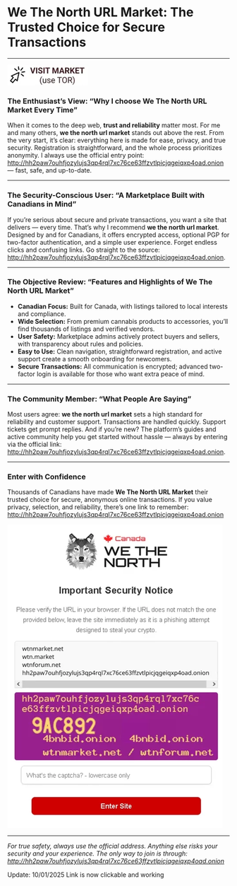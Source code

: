 # We The North URL Market: The Trusted Choice for Secure Transactions

---


[![img](/res/selection.webp)](http://hh2paw7ouhfjozylujs3qp4rql7xc76ce63ffzvtlpicjqgeiqxp4oad.onion)


### The Enthusiast’s View: “Why I choose We The North URL Market Every Time”

When it comes to the deep web, **trust and reliability** matter most. For me and many others, **we the north url market** stands out above the rest. From the very start, it’s clear: everything here is made for ease, privacy, and true security. Registration is straightforward, and the whole process prioritizes anonymity. I always use the official entry point: http://hh2paw7ouhfjozylujs3qp4rql7xc76ce63ffzvtlpicjqgeiqxp4oad.onion — fast, safe, and up-to-date.

---

### The Security-Conscious User: “A Marketplace Built with Canadians in Mind”

If you’re serious about secure and private transactions, you want a site that delivers — every time. That’s why I recommend **we the north url market**. Designed by and for Canadians, it offers encrypted access, optional PGP for two-factor authentication, and a simple user experience. Forget endless clicks and confusing links. Go straight to the source: http://hh2paw7ouhfjozylujs3qp4rql7xc76ce63ffzvtlpicjqgeiqxp4oad.onion.

---

### The Objective Review: “Features and Highlights of We The North URL Market”

- **Canadian Focus:** Built for Canada, with listings tailored to local interests and compliance.
- **Wide Selection:** From premium cannabis products to accessories, you’ll find thousands of listings and verified vendors.
- **User Safety:** Marketplace admins actively protect buyers and sellers, with transparency about rules and policies.
- **Easy to Use:** Clean navigation, straightforward registration, and active support create a smooth onboarding for newcomers.
- **Secure Transactions:** All communication is encrypted; advanced two-factor login is available for those who want extra peace of mind.

---

### The Community Member: “What People Are Saying”

Most users agree: **we the north url market** sets a high standard for reliability and customer support. Transactions are handled quickly. Support tickets get prompt replies. And if you’re new? The platform’s guides and active community help you get started without hassle — always by entering via the official link: http://hh2paw7ouhfjozylujs3qp4rql7xc76ce63ffzvtlpicjqgeiqxp4oad.onion.

---

### Enter with Confidence

Thousands of Canadians have made **We The North URL Market** their trusted choice for secure, anonymous online transactions. If you value privacy, selection, and reliability, there’s one link to remember: http://hh2paw7ouhfjozylujs3qp4rql7xc76ce63ffzvtlpicjqgeiqxp4oad.onion

[![img](/res/frame.webp)](http://hh2paw7ouhfjozylujs3qp4rql7xc76ce63ffzvtlpicjqgeiqxp4oad.onion)


---

*For true safety, always use the official address. Anything else risks your security and your experience. The only way to join is through: http://hh2paw7ouhfjozylujs3qp4rql7xc76ce63ffzvtlpicjqgeiqxp4oad.onion*



Update:  10/01/2025 Link is now clickable and working